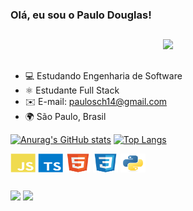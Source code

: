 ### Olá, eu sou o Paulo Douglas!

##
<div align="center">
   <img width="900" src="https://media4.giphy.com/media/pOEbLRT4SwD35IELiQ/giphy.gif?cid=ecf05e47cigwumbs5dyxdu09v4xt1uaaujeiupbxb3p2ypt2&ep=v1_gifs_related&rid=giphy.gif&ct=g">
</div>

##
- 💻 Estudando Engenharia de Software
- ⚛️ Estudante Full Stack
- ✉️ E-mail: paulosch14@gmail.com
- 🌍 São Paulo, Brasil

[![Anurag's GitHub stats](https://github-readme-stats.vercel.app/api?username=PaulloDS&theme=dark&show_icons=true)](https://github.com/PaulloDS/github-readme-stats)
[![Top Langs](https://github-readme-stats.vercel.app/api/top-langs/?username=PaulloDS&theme=dark)](https://github.com/PaulloDS/github-readme-stats)

<div>
  <img align="center" alt="Rafa-Js" height="30" width="40" src="https://raw.githubusercontent.com/devicons/devicon/master/icons/javascript/javascript-plain.svg">
  <img align="center" alt="Rafa-Ts" height="30" width="40" src="https://raw.githubusercontent.com/devicons/devicon/master/icons/typescript/typescript-plain.svg">
  <img align="center" alt="Rafa-HTML" height="30" width="40" src="https://raw.githubusercontent.com/devicons/devicon/master/icons/html5/html5-original.svg">
  <img align="center" alt="Rafa-CSS" height="30" width="40" src="https://raw.githubusercontent.com/devicons/devicon/master/icons/css3/css3-original.svg">
  <img align="center" alt="Rafa-Python" height="30" width="40" src="https://raw.githubusercontent.com/devicons/devicon/master/icons/python/python-original.svg">
</div>

##

<div> 
  <a href = "mailto:paulosch14@gmail.com"><img src="https://img.shields.io/badge/-Gmail-%23333?style=for-the-badge&logo=gmail&logoColor=red" target="_blank"></a>
  <a href="https://www.linkedin.com/in/paulo-douglas" target="_blank"><img src="https://img.shields.io/badge/-LinkedIn-%230077B5?style=for-the-badge&logo=linkedin&logoColor=white" target="blank"></a> 
</div>

